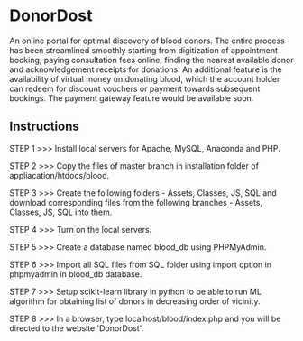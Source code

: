 # DonorDost

An online portal for optimal discovery of blood donors. The entire process has been streamlined smoothly starting from digitization of appointment booking, paying consultation fees online, finding the nearest available donor and acknowledgement receipts for donations. An additional feature is the availability of virtual money on donating blood, which the account holder can redeem for discount vouchers or payment towards subsequent bookings. The payment gateway feature would be available soon.


## Instructions

STEP 1 >>> Install local servers for Apache, MySQL, Anaconda and PHP.

STEP 2 >>> Copy the files of master branch in installation folder of appliacation/htdocs/blood.

STEP 3 >>> Create the following folders - Assets, Classes, JS, SQL and download corresponding files from the following branches - Assets, Classes, JS, SQL into them.

STEP 4 >>> Turn on the local servers.

STEP 5 >>> Create a database named blood_db using PHPMyAdmin.

STEP 6 >>> Import all SQL files from SQL folder using import option in phpmyadmin in blood_db database.

STEP 7 >>> Setup scikit-learn library in python to be able to run ML algorithm for obtaining list of donors in decreasing order of vicinity.

STEP 8 >>> In a browser, type localhost/blood/index.php and you will be directed to the website 'DonorDost'.





